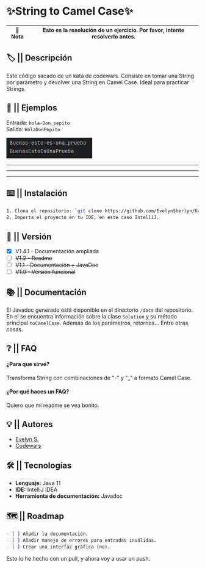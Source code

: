 
# ✨String to Camel Case✨

| 📝 **Nota** | Esto es la resolución de un ejercicio. Por favor, intente resolverlo antes. |
|-------------|-----------------------------------------------------------------------------|

## 🏷️ || Descripción
Este código sacado de un kata de codewars. Consiste en tomar una String por parámetro y devolver una String en Camel Case. Ideal para practicar Strings.



## 🌟 || Ejemplos
Entrada: `hola-Don_pepito`  
Salida: `HolaDonPepito`

![Prueba](assets/prueba.png)

---
---
---


## ⌨️ || Instalación


```bash
1. Clona el repositorio: `git clone https://github.com/EvelynSherlyn/KataLV6-StringToCamelCase.git`
2. Importa el proyecto en tu IDE, en este caso IntelliJ.
```
    
## 💟 || Versión
- [X]   V1.4.1 - Documentación ampliada
- [ ]   ~~V1.2 - Readme~~
- [ ]    ~~V1.1 - Documentación + JavaDoc~~
- [ ]    ~~V1.0 - Versión funcional~~
## 📚 || Documentación
El Javadoc generado está disponible en el directorio `/docs` del repositorio. En el se encuentra información sobre la clase `Solution` y su método principal `toCamelCase`. Además de los parámetros, retornos... Entre otras cosas.

## ❔ || FAQ

#### **¿Para que sirve?**

Transforma String con combinaciones de "-" y "_" a formato Camel Case.

#### **¿Por qué haces un FAQ?**

Quiero que mi readme se vea bonito.


## 💡 || Autores

- [Evelyn S.](https://github.com/EvelynSherlyn)
- [Codewars](https://www.codewars.com/kata/517abf86da9663f1d2000003)


## 🛠️ || Tecnologías

- **Lenguaje:** Java 11
- **IDE:** IntelliJ IDEA
- **Herramienta de documentación:** Javadoc

## 🗺️ || Roadmap
```markdown
- [ ] Añadir la documentación.
- [ ] Añadir manejo de errores para entradas inválidas.
- [ ] Crear una interfaz gráfica (no).
```

Esto lo he hecho con un pull, y ahora voy a usar un push.